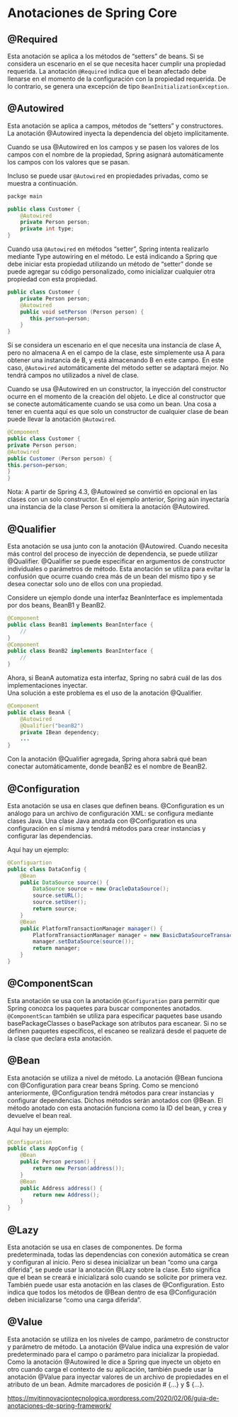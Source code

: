 # Anotaciones de Spring Core

## @Required

Esta anotación se aplica a los métodos de “setters” de beans. Si se considera un escenario en el se que necesita hacer cumplir una propiedad requerida. La anotación `@Required` indica que el bean afectado debe llenarse en el momento de la configuración con la propiedad requerida. De lo contrario, se genera una excepción de tipo `BeanInitializationException`.

## @Autowired

Esta anotación se aplica a campos, métodos de “setters” y constructores. La anotación @Autowired inyecta la dependencia del objeto implícitamente.

Cuando se usa @Autowired en los campos y se pasen los valores de los campos con el nombre de la propiedad, Spring asignará automáticamente los campos con los valores que se pasan.

Incluso se puede usar `@Autowired` en propiedades privadas, como se muestra a continuación.

```java
packge main

public class Customer {
    @Autowired
    private Person person;
    private int type;
}
```

Cuando usa `@Autowired` en métodos “setter”, Spring intenta realizarlo mediante Type autowiring en el método. Le está indicando a Spring que debe iniciar esta propiedad utilizando un método de “setter” donde se puede agregar su código personalizado, como inicializar cualquier otra propiedad con esta propiedad.

```java
public class Customer {
    private Person person;
    @Autowired
    public void setPerson (Person person) {
       this.person=person;
    }
}
```

Si se considera un escenario en el que necesita una instancia de clase A, pero no almacena A en el campo de la clase, este simplemente usa A para obtener una instancia de B, y está almacenando B en este campo. En este caso, `@Autowired` automáticamente del método setter se adaptará mejor. No tendrá campos no utilizados a nivel de clase.

Cuando se usa @Autowired en un constructor, la inyección del constructor ocurre en el momento de la creación del objeto. Le dice al constructor que se conecte automáticamente cuando se usa como un bean. Una cosa a tener en cuenta aquí es que solo un constructor de cualquier clase de bean puede llevar la anotación `@Autowired`.

```java
@Component
public class Customer {
private Person person;
@Autowired
public Customer (Person person) {
this.person=person;
}
}
```

Nota: A partir de Spring 4.3, @Autowired se convirtió en opcional en las clases con un solo constructor. En el ejemplo anterior, Spring aún inyectaría una instancia de la clase Person si omitiera la anotación @Autowired.

## @Qualifier  

Esta anotación se usa junto con la anotación @Autowired. Cuando necesita más control del proceso de inyección de dependencia, se puede utilizar @Qualifier. @Qualifier se puede especificar en argumentos de constructor individuales o parámetros de método. Esta anotación se utiliza para evitar la confusión que ocurre cuando crea más de un bean del mismo tipo y se desea conectar solo uno de ellos con una propiedad.

Considere un ejemplo donde una interfaz BeanInterface es implementada por dos beans, BeanB1 y BeanB2.

```java
@Component
public class BeanB1 implements BeanInterface {
    //
}
@Component
public class BeanB2 implements BeanInterface {
    //
}
```

Ahora, si BeanA automatiza esta interfaz, Spring no sabrá cuál de las dos implementaciones inyectar.  
Una solución a este problema es el uso de la anotación @Qualifier.

```java
@Component
public class BeanA {
    @Autowired
    @Qualifier("beanB2")
    private IBean dependency;
    ...
}
```

Con la anotación @Qualifier agregada, Spring ahora sabrá qué bean conectar automáticamente, donde beanB2 es el nombre de BeanB2.

## @Configuration

Esta anotación se usa en clases que definen beans. @Configuration es un análogo para un archivo de configuración XML: se configura mediante clases Java. Una clase Java anotada con @Configuration es una configuración en sí misma y tendrá métodos para crear instancias y configurar las dependencias.

Aquí hay un ejemplo:

```java
@Configuartion
public class DataConfig {
    @Bean
    public DataSource source() {
        DataSource source = new OracleDataSource();
        source.setURL();
        source.setUser();
        return source;
    }
    @Bean
    public PlatformTransactionManager manager() {
        PlatformTransactionManager manager = new BasicDataSourceTransactionManager();
        manager.setDataSource(source());
        return manager;
    }
}
```

## @ComponentScan

Esta anotación se usa con la anotación `@Configuration` para permitir que Spring conozca los paquetes para buscar componentes anotados. `@ComponentScan` también se utiliza para especificar paquetes base usando basePackageClasses o basePackage son atributos para escanear. Si no se definen paquetes específicos, el escaneo se realizará desde el paquete de la clase que declara esta anotación.

## @Bean

Esta anotación se utiliza a nivel de método. La anotación @Bean funciona con @Configuration para crear beans Spring. Como se mencionó anteriormente, @Configuration tendrá métodos para crear instancias y configurar dependencias. Dichos métodos serán anotados con @Bean. El método anotado con esta anotación funciona como la ID del bean, y crea y devuelve el bean real.

Aquí hay un ejemplo:

```java
@Configuration
public class AppConfig {
    @Bean
    public Person person() {
        return new Person(address());
    }
    @Bean
    public Address address() {
        return new Address();
    }
}
```

## @Lazy

Esta anotación se usa en clases de componentes. De forma predeterminada, todas las dependencias con conexión automática se crean y configuran al inicio. Pero si desea inicializar un bean “como una carga diferida”, se puede usar la anotación @Lazy sobre la clase. Esto significa que el bean se creará e inicializará solo cuando se solicite por primera vez. También puede usar esta anotación en las clases de @Configuration. Esto indica que todos los métodos de @Bean dentro de esa @Configuración deben inicializarse “como una carga diferida”.

## @Value

Esta anotación se utiliza en los niveles de campo, parámetro de constructor y parámetro de método. La anotación @Value indica una expresión de valor predeterminado para el campo o parámetro para inicializar la propiedad. Como la anotación @Autowired le dice a Spring que inyecte un objeto en otro cuando carga el contexto de su aplicación, también puede usar la anotación @Value para inyectar valores de un archivo de propiedades en el atributo de un bean. Admite marcadores de posición # {…} y $ {…}.


https://mvitinnovaciontecnologica.wordpress.com/2020/02/06/guia-de-anotaciones-de-spring-framework/